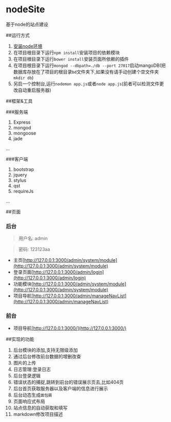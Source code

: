 # nodeSite
基于node的站点建设

##运行方式

1. [安装node环境](https://nodejs.org/en/)
2. 在项目根目录下运行`npm install`安装项目的依赖模块
3. 在项目根目录下运行`bower install`安装页面所依赖的插件
4. 在项目根目录下运行`mongod --dbpath=./db --port 27017`启动mangoDB(把数据库存放在了项目的根目录`bd`文件夹下,如果没有请手动创建个空文件夹`mkdir db`)
5. 另启一个控制台,运行`nodemon app.js`或者`node app.js`(前者可以检测文件更改自动重启服务器)

##框架&工具

###服务端
1. Express
2. mongod
3. mongoose
4. jade

...

###客户端
1. bootstrap
2. jquery
3. stylus
4. qst
5. requireJs

...

##页面

### 后台

> 用户名: admin

> 密码: 123123aa

- 主页[http://127.0.0.1:3000/admin/system/module](http://127.0.0.1:3000/admin/system/module)
- 登录页面[http://127.0.0.1:3000/admin/login](http://127.0.0.1:3000/admin/login)
- 功能模块[http://127.0.0.1:3000/admin/system/module](http://127.0.0.1:3000/admin/system/module)
- 项目导航[http://127.0.0.1:3000/admin/manageNavList](http://127.0.0.1:3000/admin/manageNavList)

### 前台

- 项目导航[http://127.0.0.1:3000/](http://127.0.0.1:3000/)

##实现的功能

1. 后台模块的添加,支持无限级添加
2. 通过后台修改前台数据的增删改查
3. 图片的上传
4. 日志管理:登录日志
5. 后台登录逻辑
6. 错误状态的捕捉,跳转到前台的错误展示页去,比如404页
7. 后台首页获取服务器以及客户端的信息进行展示
8. 后台动态生成`面包屑`
9. 页面响应式布局
10. 站点信息的自动获取和填写
11. markdown修改项目描述